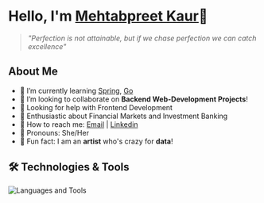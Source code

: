 # Hello, I'm [Mehtabpreet Kaur](github.com/Mehtab-Sidhu)👋

> *"Perfection is not attainable, but if we chase perfection we can catch excellence"*

## About Me

- 🦋 I’m currently learning [Spring](https://spring.io/projects/spring-boot), [Go](https://go.dev/)
- 🤝 I’m looking to collaborate on **Backend Web-Development Projects**!
- 🙏 Looking for help with Frontend Development
- 💸 Enthusiastic about Financial Markets and Investment Banking
- 📨 How to reach me: [Email](mailto:mehtabksidhu@gmail.com) | [Linkedin](https://www.linkedin.com/in/mehtabpreet-kaur)
- 🍁 Pronouns: She/Her
- 🤫 Fun fact: I am an **artist** who's crazy for **data**!

## 🛠️ Technologies & Tools

![Languages and Tools](https://skillicons.dev/icons?i=git,github,bitbucket,vscode,python,django,fastapi,mysql,postgres,appwrite,java,go,c,cpp,html,css,bootstrap,docker,postman,figma,xd,notion&theme=light)
